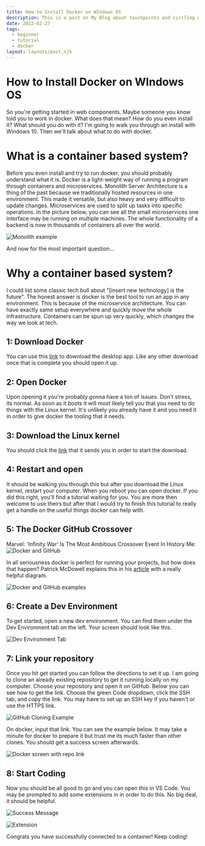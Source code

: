 ```yaml
---
title: How to Install Docker on WIndows OS
description: This is a post on My Blog about touchpoints and circling wagons.
date: 2022-02-27
tags:
  - beginner
  - tutorial
  - docker
layout: layouts/post.njk
---
```


# How to Install Docker on WIndows OS

So you're getting started in web components. Maybe someone you know told you to work in docker. What does that mean? How do you even install it? What should you do with it? I'm going to walk you through an install with Windows 10. Then we'll talk about what to do with docker.

# What is a container based system?

Before you even install and try to run docker, you should probably understand what it is. Docker is a light-weight way of running a program through containers and microservices. Monolith Server Architecture is a thing of the past because we traditionally hosted resources in one environment. This made it versatile, but also heavy and very difficult to update changes. Microservices are used to split up tasks into specific operations. In the picture below, you can see all the small microservices one interface may be running on multiple machines. The whole functionality of a backend is now in thousands of containers all over the world.

![Monolith example](https://dev-to-uploads.s3.amazonaws.com/uploads/articles/g8r2lb7qu155x1fndu3q.png)

And now for the most important question...

# Why a container based system?

I could list some classic tech bull about "[insert new technology] is the future". The honest answer is docker is the best tool to run an app in any environment. This is because of the microservice architecture. You can have exactly same setup everywhere and quickly move the whole infrastructure. Containers can be spun up very quickly, which changes the way we look at tech.

## 1: Download Docker

You can use this [link](https://www.docker.com/products/docker-desktop) to download the desktop app. Like any other download once that is complete you should open it up.

## 2: Open Docker

Upon opening it you're probably gonna have a ton of issues. Don't stress, its normal. As soon as it boots it will most likely tell you that you need to do things with the Linux kernel. It's unlikely you already have it and you need it in order to give docker the tooling that it needs.

## 3: Download the Linux kernel

You should click the [link](https://docs.microsoft.com/en-us/windows/wsl/install-manual#step-4---download-the-linux-kernel-update-package) that it sends you in order to start the download.

## 4: Restart and open

It should be walking you through this but after you download the Linux kernel, restart your computer. When you reboot you can open docker. If you did this right, you'll find a tutorial waiting for you. You are more then welcome to use theirs but after that I would try to finish this tutorial to really get a handle on the useful things docker can help with.

## 5: The Docker GitHub Crossover

Marvel: 'Infinity War' Is The Most Ambitious Crossover Event In History
Me:
![Docker and GitHub](https://dev-to-uploads.s3.amazonaws.com/uploads/articles/j76tww2eo7xg7rljz0al.png)

In all seriousness docker is perfect for running your projects, but how does that happen? Patrick McDowell explains this in his [article](https://developer.okta.com/blog/2018/09/27/test-your-github-repositories-with-docker-in-five-minutes) with a really helpful diagram.

![Docker and GitHub examples](https://dev-to-uploads.s3.amazonaws.com/uploads/articles/wg13qs07jcqpye0hlbi2.png)

## 6: Create a Dev Environment

To get started, open a new dev environment. You can find them under the Dev Environment tab on the left. Your screen should look like this.

![Dev Environment Tab](https://dev-to-uploads.s3.amazonaws.com/uploads/articles/4xzg283ouhfwj45pk51h.png)

## 7: Link your repository

Once you hit get started you can follow the directions to set it up. I am going to clone an already existing repository to get it running locally on my computer. Choose your repository and open it on GitHub. Below you can see how to get the link. Choose the green Code dropdown, click the SSH tab, and copy the link. You may have to set up an SSH key if you haven't or use the HTTPS link.

![GitHub Cloning Example](https://dev-to-uploads.s3.amazonaws.com/uploads/articles/lqjhycra7qx0tm88veka.png)

On docker, input that link. You can see the example below. It may take a minute for docker to prepare it but trust me its much faster than other clones. You should get a success screen afterwards.

![Docker screen with repo link](https://dev-to-uploads.s3.amazonaws.com/uploads/articles/39anrdefwo8iczjkquo7.png)

## 8: Start Coding

Now you should be all good to go and you can open this in VS Code. You may be prompted to add some extensions in in order to do this. No big deal, it should be helpful.

![Success Message](https://dev-to-uploads.s3.amazonaws.com/uploads/articles/3dsgv4ybqsd5qq5f6ezb.png)

![Extension](https://dev-to-uploads.s3.amazonaws.com/uploads/articles/my5cc5l6ann5b62zxjz5.png)

Congrats you have successfully connected to a container! Keep coding!
